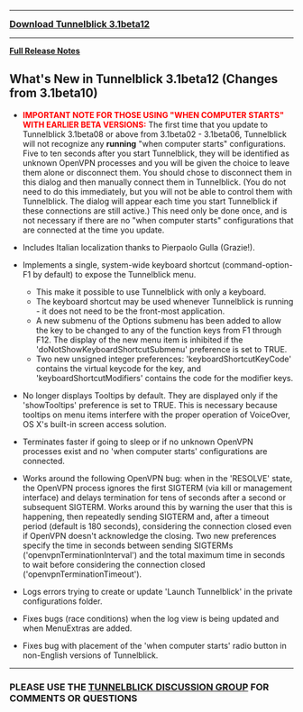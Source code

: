 
---

<font size='3'><b><a href='http://tunnelblick.googlecode.com/files/Tunnelblick_3.1beta12.dmg'>Download Tunnelblick 3.1beta12</a></b></font>

---


**[Full Release Notes](RlsNotes.md)**

## What's New in Tunnelblick 3.1beta12 (Changes from 3.1beta10) ##
  * <font color='red'><b>IMPORTANT NOTE FOR THOSE USING "WHEN COMPUTER STARTS" WITH EARLIER BETA VERSIONS:</b></font> The first time that you update to Tunnelblick 3.1beta08 or above from 3.1beta02 - 3.1beta06, Tunnelblick will not recognize any **running** "when computer starts" configurations. Five to ten seconds after you start Tunnelblick, they will be identified as unknown OpenVPN processes and you will be given the choice to leave them alone or disconnect them. You should chose to disconnect them in this dialog and then manually connect them in Tunnelblick. (You do not need to do this immediately, but you will not be able to control them with Tunnelblick. The dialog will appear each time you start Tunnelblick if these connections are still active.) This need only be done once, and is not necessary if there are no "when computer starts" configurations that are connected at the time you update.



  * Includes Italian localization thanks to Pierpaolo Gulla (Grazie!).

  * Implements a single, system-wide keyboard shortcut (command-option-F1 by default) to expose the Tunnelblick menu.
    * This make it possible to use Tunnelblick with only a keyboard.
    * The keyboard shortcut may be used whenever Tunnelblick is running - it does not need to be the front-most application.
    * A new submenu of the Options submenu has been added to allow the key to be changed to any of the function keys from F1 through F12. The display of the new menu item is inhibited if the 'doNotShowKeyboardShortcutSubmenu' preference is set to TRUE.
    * Two new unsigned integer preferences: 'keyboardShortcutKeyCode' contains the virtual keycode for the key, and 'keyboardShortcutModifiers' contains the code for the modifier keys.

  * No longer displays Tooltips by default. They are displayed only if the 'showTooltips' preference is set to TRUE. This is necessary because tooltips on menu items interfere with the proper operation of VoiceOver, OS X's built-in screen access solution.

  * Terminates faster if going to sleep or if no unknown OpenVPN processes exist and no 'when computer starts' configurations are connected.

  * Works around the following OpenVPN bug: when in the 'RESOLVE' state, the OpenVPN process ignores the first SIGTERM (via kill or management interface) and delays termination for tens of seconds after a second or subsequent SIGTERM. Works around this by warning the user that this is happening, then repeatedly sending SIGTERM and, after a timeout period (default is 180 seconds), considering the connection closed even if OpenVPN doesn't acknowledge the closing. Two new preferences specify the time in seconds between sending SIGTERMs ('openvpnTerminationInterval') and the total maximum time in seconds to wait before considering the connection closed ('openvpnTerminationTimeout').

  * Logs errors trying to create or update 'Launch Tunnelblick' in the private configurations folder.

  * Fixes bugs (race conditions) when the log view is being updated and when MenuExtras are added.

  * Fixes bug with placement of the 'when computer starts' radio button in non-English versions of Tunnelblick.


---


### PLEASE USE THE [TUNNELBLICK DISCUSSION GROUP](http://groups.google.com/group/tunnelblick-discuss) FOR COMMENTS OR QUESTIONS
